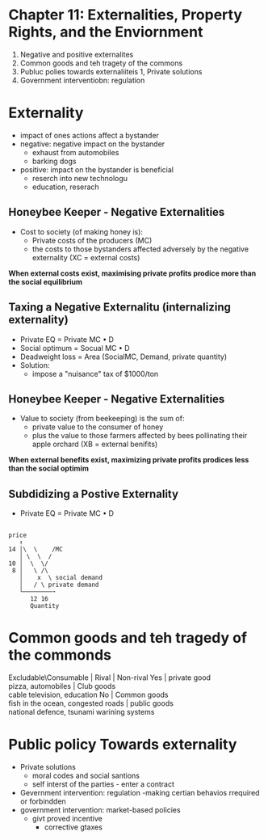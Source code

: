 # Chapter 11: Externalities, Property Rights, and the Enviornment
1. Negative and positive externalites
2. Common goods and teh tragety of the commons
3. Publuc polies towards externaliiteis
  1, Private solutions
  2. Government interventiobn: regulation

# Externality
- impact of ones actions affect a bystander
- negative: negative impact on the bystander
  - exhaust from automobiles
  - barking dogs
- positive: impact on the bystander is beneficial
  - reserch into new technologu
  - education, reserach

## Honeybee Keeper - Negative Externalities
- Cost to society (of making honey is):
  - Private costs of the producers (MC)
  - the costs to those bystanders affected adversely by the negative externality (XC = external costs)

**When external costs exist, maximising private profits prodice more than the social equilibrium**

## Taxing a Negative Externalitu (internalizing externality)
- Private EQ = Private MC • D
- Social optimum = Socual MC • D
- Deadweight loss = Area (SocialMC, Demand, private quantity)
- Solution:
  - impose a "nuisance" tax of $1000/ton

## Honeybee Keeper - Negative Externalities
- Value to society (from beekeeping) is the sum of:
  - private value to the consumer of honey
  - plus the value to those farmers affected by bees pollinating their apple orchard (XB = external benifits)

**When external benefits exist, maximizing private profits prodices less than the social optimim**

## Subdidizing a Postive Externality
- Private EQ = Private MC • D




```

price
   ↑
14 │\  \    /MC
   │ \  \  /
10 │  \  \/ 
 8 │   \ /\ 
   │    x  \ social demand
   │   / \ private demand
   └────────➙
      12 16
      Quantity
```

# Common goods and teh tragedy of the commonds

Excludable\Consumable | Rival | Non-rival
Yes | private good <br> pizza, automobiles | Club goods <br> cable television, education
No | Common goods <br> fish in the ocean, congested roads | public goods <br> national defence, tsunami warining systems

# Public policy Towards externality
- Private solutions
  - moral codes and social santions
  - self interst of the parties - enter a contract
- Gevernment intervention: regulation
   -making certian behavios rrequired or forbindden
- government intervention: market-based policies
  - givt proved incentive
    - corrective gtaxes
